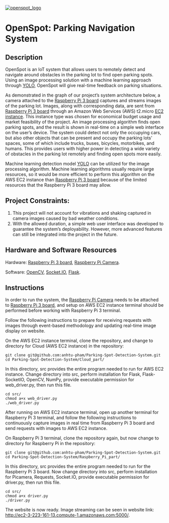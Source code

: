 [![openspot_logo](https://github.com/anhtu-pham/Parking-Spot-Detection-System/assets/80482507/90030a02-9d72-4119-b98d-10b9e6fb22ee)](http://ec2-3-223-161-13.compute-1.amazonaws.com:5000/)

# OpenSpot: Parking Navigation System

## Description
OpenSpot is an IoT system that allows users to remotely detect and navigate around obstacles in the parking lot to find open parking spots. Using an image processing solution with a machine learning approach through [YOLO](https://pjreddie.com/darknet/yolo/), OpenSpot will give real-time feedback on parking situations.

As demonstrated in the graph of our project’s system architecture below, a camera attached to the [Raspberry Pi 3 board](https://www.raspberrypi.com/products/raspberry-pi-3-model-b/) captures and streams images of the parking lot. Images, along with corresponding data, are sent from [Raspberry Pi 3 board](https://www.raspberrypi.com/products/raspberry-pi-3-model-b/) through an Amazon Web Services (AWS) t2.micro [EC2 instance](https://aws.amazon.com/ec2/instance-types/?p=itt#general-purpose). This instance type was chosen for economical budget usage and market feasibility of the project. An image processing algorithm finds open parking spots, and the result is shown in real-time on a simple web interface on the user’s device. The system could detect not only the occupying cars, but also other objects that can be present and occupy the parking lots’ spaces, some of which include trucks, buses, bicycles, motorbikes, and humans. This provides users with higher power in detecting a wide variety of obstacles in the parking lot remotely and finding open spots more easily.

Machine learning detection model [YOLO](https://pjreddie.com/darknet/yolo/) can be utilized for the image processing algorithm. Machine learning algorithms usually require large resources, so it would be more efficient to perform this algorithm on the AWS EC2 instance than [Raspberry Pi 3 board](https://www.raspberrypi.com/products/raspberry-pi-3-model-b/) because of the limited resources that the Raspberry Pi 3 board may allow.

## Project Constraints:
1. This project will not account for vibrations and shaking captured in camera images caused by bad weather conditions.
2. With the allowed duration, a simple web user interface was developed to guarantee the system’s deployability. However, more advanced features can still be integrated into the project in the future.


## Hardware and Software Resources
Hardware: [Raspberry Pi 3 board](https://www.raspberrypi.com/products/raspberry-pi-3-model-b/), [Raspberry Pi Camera](https://www.raspberrypi.com/products/camera-module-v3/).

Software: [OpenCV](https://opencv.org), [Socket.IO](https://socket.io), [Flask](https://flask.palletsprojects.com/en/3.0.x/).

## Instructions

In order to run the system, the [Raspberry Pi Camera](https://www.raspberrypi.com/products/camera-module-3/) needs to be attached to [Raspberry Pi 3 board](https://www.raspberrypi.com/products/raspberry-pi-3-model-b/), and setup on AWS EC2 instance terminal should be performed before working with Raspberry Pi 3 terminal.

Follow the following instructions to prepare for receiving requests with images through event-based methodology and updating real-time image display on website.

On the AWS EC2 instance terminal, clone the repository, and change to directory for Cloud (AWS EC2 instance) in the repository:
```
git clone git@github.com:anhtu-pham/Parking-Spot-Detection-System.git
cd Parking-Spot-Detection-System/Cloud_part/
```
In this directory, src provides the entire program needed to run for AWS EC2 instance. Change directory into src, perform installation for Flask, Flask-SocketIO, OpenCV, NumPy, provide executable permission for web_driver.py, then run this file.
```
cd src/
chmod a+x web_driver.py
./web_driver.py
```

After running on AWS EC2 instance terminal, open up another terminal for Raspberry Pi 3 terminal, and follow the following instructions to continuously capture images in real time from Raspberry Pi 3 board and send requests with images to AWS EC2 instance.

On Raspberry Pi 3 terminal, clone the repository again, but now change to directory for Raspberry Pi in the repository:
```
git clone git@github.com:anhtu-pham/Parking-Spot-Detection-System.git
cd Parking-Spot-Detection-System/Raspberry_Pi_part/
```
In this directory, src provides the entire program needed to run for the Raspberry Pi 3 board. Now change directory into src, perform installation for Picamera, Requests, Socket.IO, provide executable permission for driver.py, then run this file.
```
cd src/
chmod a+x driver.py
./driver.py
```
The website is now ready. Image streaming can be seen in website link: http://ec2-3-223-161-13.compute-1.amazonaws.com:5000/.
